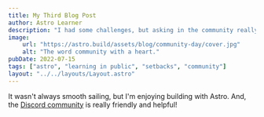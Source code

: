 ```yaml
---
title: My Third Blog Post
author: Astro Learner
description: "I had some challenges, but asking in the community really helped!"
image: 
    url: "https://astro.build/assets/blog/community-day/cover.jpg"
    alt: "The word community with a heart."
pubDate: 2022-07-15
tags: ["astro", "learning in public", "setbacks", "community"]
layout: "../../layouts/Layout.astro"
---
```

It wasn't always smooth sailing, but I'm enjoying building with Astro. And, the [Discord community](https://astro.build/chat) is really friendly and helpful!